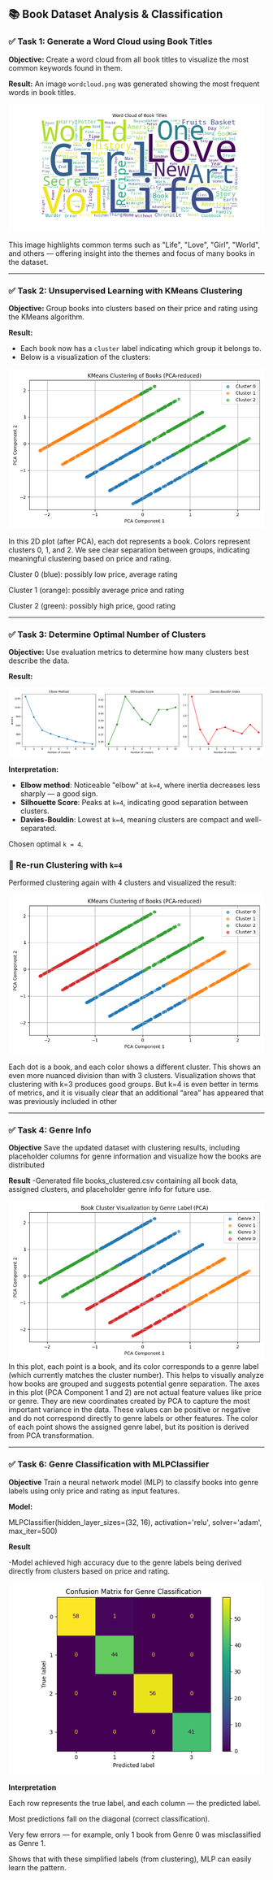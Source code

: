 ## 📚 Book Dataset Analysis & Classification

### ✅ Task 1: Generate a Word Cloud using Book Titles

**Objective:**
Create a word cloud from all book titles to visualize the most common keywords found in them.

**Result:**
An image `wordcloud.png` was generated showing the most frequent words in book titles.

![Word Cloud](wordcloud.png)

This image highlights common terms such as "Life", "Love", "Girl", "World", and others — offering insight into the themes and focus of many books in the dataset.

---

### ✅ Task 2: Unsupervised Learning with KMeans Clustering

**Objective:**
Group books into clusters based on their price and rating using the KMeans algorithm.

**Result:**
- Each book now has a `cluster` label indicating which group it belongs to.
- Below is a visualization of the clusters:

![KMeans Clustering with 3 Clusters](kmeans_clusters_pca.png)

In this 2D plot (after PCA), each dot represents a book. Colors represent clusters 0, 1, and 2. We see clear separation between groups, indicating meaningful clustering based on price and rating.

Cluster 0 (blue): possibly low price, average rating

Cluster 1 (orange): possibly average price and rating

Cluster 2 (green): possibly high price, good rating

---

### ✅ Task 3: Determine Optimal Number of Clusters

**Objective:**
Use evaluation metrics to determine how many clusters best describe the data.

**Result:**

![Cluster Evaluation](cluster_evaluation.png)

**Interpretation:**
- **Elbow method**: Noticeable "elbow" at `k=4`, where inertia decreases less sharply — a good sign.
- **Silhouette Score**: Peaks at `k=4`, indicating good separation between clusters.
- **Davies-Bouldin**: Lowest at `k=4`, meaning clusters are compact and well-separated.

Chosen optimal `k = 4`.

### 🔄 Re-run Clustering with `k=4`
Performed clustering again with 4 clusters and visualized the result:

![KMeans Clustering with 4 Clusters](kmeans_clusters_pca_4.png)

Each dot is a book, and each color shows a different cluster. This shows an even more nuanced division than with 3 clusters.
Visualization shows that clustering with k=3 produces good groups.
But k=4 is even better in terms of metrics, and it is visually clear that an additional “area” has appeared that was previously included in other

---

### ✅ Task 4: Genre Info

**Objective**
Save the updated dataset with clustering results, including placeholder columns for genre information and visualize how the books are distributed

**Result**
-Generated file books_clustered.csv containing all book data, assigned clusters, and placeholder genre info for future use.

![genre_cluster_plot](genre_cluster_plot.png)
In this plot, each point is a book, and its color corresponds to a genre label (which currently matches the cluster number). This helps to visually analyze how books are grouped and suggests potential genre separation.
The axes in this plot (PCA Component 1 and 2) are not actual feature values like price or genre. They are new coordinates created by PCA to capture the most important variance in the data. These values can be positive or negative and do not correspond directly to genre labels or other features. The color of each point shows the assigned genre label, but its position is derived from PCA transformation.

---

### ✅ Task 6: Genre Classification with MLPClassifier

**Objective**
Train a neural network model (MLP) to classify books into genre labels using only price and rating as input features.

**Model:**

MLPClassifier(hidden_layer_sizes=(32, 16), activation='relu', solver='adam', max_iter=500)

**Result**

-Model achieved high accuracy due to the genre labels being derived directly from clusters based on price and rating.


![confusion_matrix](confusion_matrix.png)

**Interpretation**

Each row represents the true label, and each column — the predicted label.

Most predictions fall on the diagonal (correct classification).

Very few errors — for example, only 1 book from Genre 0 was misclassified as Genre 1.

Shows that with these simplified labels (from clustering), MLP can easily learn the pattern.